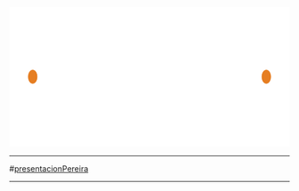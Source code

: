 <img src="https://raw.githubusercontent.com/dawcarlosp/dawcarlosp/main/presentacion.svg" width="100%" height="250px" />

---

#[presentacionPereira](https://view.genially.com/6847d90810468d9a3603f03e/interactive-content-presentacionpereira)

---





